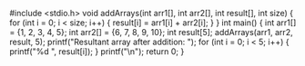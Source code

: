 #include <stdio.h>
void addArrays(int arr1[], int arr2[], int result[], int size) {
 for (int i = 0; i < size; i++) {
 result[i] = arr1[i] + arr2[i];
 }
}
int main() {
 int arr1[] = {1, 2, 3, 4, 5};
 int arr2[] = {6, 7, 8, 9, 10};
 int result[5];
 addArrays(arr1, arr2, result, 5);
 printf("Resultant array after addition: ");
 for (int i = 0; i < 5; i++) {
 printf("%d ", result[i]);
 }
 printf("\n");
 return 0;
}
